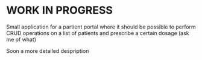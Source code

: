 # WORK IN PROGRESS

Small application for a partient portal where it should be possible to perform CRUD operations on a list of patients and prescribe a certain dosage (ask me of what)

Soon a more detailed despription
